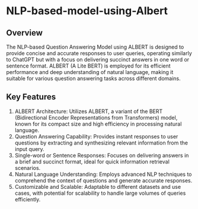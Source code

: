 # NLP-based-model-using-Albert

## Overview
The NLP-based Question Answering Model using ALBERT is designed to provide concise and accurate responses to user queries, operating similarly to ChatGPT but with a focus on delivering succinct answers in one word or sentence format. ALBERT (A Lite BERT) is employed for its efficient performance and deep understanding of natural language, making it suitable for various question answering tasks across different domains.

## Key Features
1. ALBERT Architecture: Utilizes ALBERT, a variant of the BERT (Bidirectional Encoder Representations from Transformers) model, known for its compact size and high efficiency in processing natural language.
2. Question Answering Capability: Provides instant responses to user questions by extracting and synthesizing relevant information from the input query.
3. Single-word or Sentence Responses: Focuses on delivering answers in a brief and succinct format, ideal for quick information retrieval scenarios.
4. Natural Language Understanding: Employs advanced NLP techniques to comprehend the context of questions and generate accurate responses.
5. Customizable and Scalable: Adaptable to different datasets and use cases, with potential for scalability to handle large volumes of queries efficiently.
